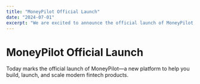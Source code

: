 ```yaml
---
title: "MoneyPilot Official Launch"
date: "2024-07-01"
excerpt: "We are excited to announce the official launch of MoneyPilot, your new go-to fintech platform."
---
```


# MoneyPilot Official Launch

Today marks the official launch of MoneyPilot—a new platform to help you build, launch, and scale modern fintech products.
